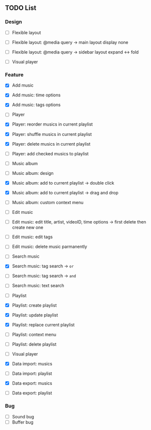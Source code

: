 ## TODO List

### Design

- [ ] Flexible layout
- [ ] Flexible layout: @media query -> main layout display none
- [ ] Flexible layout: @media query -> sidebar layout expand <-> fold

- [ ] Visual player

### Feature

- [x] Add music
- [x] Add music: time options
- [x] Add music: tags options

- [ ] Player
- [x] Player: reorder musics in current playlist
- [x] Player: shuffle musics in current playlist
- [x] Player: delete musics in current playlist
- [ ] Player: add checked musics to playlist

- [ ] Music album
- [ ] Music album: design
- [x] Music album: add to current playlist -> double click
- [x] Music album: add to current playlist -> drag and drop
- [ ] Music album: custom context menu

- [ ] Edit music
- [ ] Edit music: edit title, artist, videoID, time options -> first delete then create new one
- [ ] Edit music: edit tags
- [ ] Edit music: delete music parmanently

- [ ] Search music
- [x] Search music: tag search -> `or`
- [ ] Search music: tag search -> `and`
- [ ] Search music: text search

- [ ] Playlist
- [x] Playlist: create playlist
- [x] Playlist: update playlist
- [x] Playlist: replace current playlist
- [ ] Playlist: context menu
- [ ] Playlist: delete playlist

- [ ] Visual player

- [x] Data import: musics
- [ ] Data import: playlist
- [x] Data export: musics
- [ ] Data export: playlist

### Bug

- [ ] Sound bug
- [ ] Buffer bug
